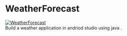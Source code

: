 # WeatherForecast

[![WeatherForecast](https://img.youtube.com/vi/spe0Fur3lRU/0.jpg)](https://www.youtube.com/watch?v=spe0Fur3lRU) </br>
Build a weather application in andriod studio using java .
